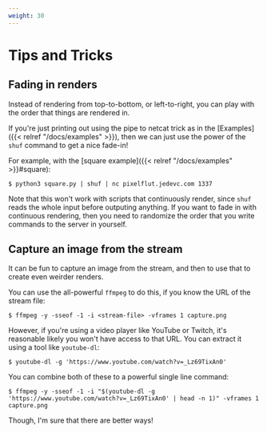 ```yaml
---
weight: 30
---
```


# Tips and Tricks

## Fading in renders

Instead of rendering from top-to-bottom, or left-to-right, you can play with
the order that things are rendered in.

If you're just printing out using the pipe to netcat trick as in the
[Examples]({{< relref "/docs/examples" >}}), then we can just use the power of
the `shuf` command to get a nice fade-in!

For example, with the [square example]({{< relref "/docs/examples" >}}#square):

    $ python3 square.py | shuf | nc pixelflut.jedevc.com 1337

Note that this won't work with scripts that continuously render, since `shuf`
reads the whole input before outputing anything. If you want to fade in with
continuous rendering, then you need to randomize the order that you write
commands to the server in yourself.

## Capture an image from the stream

It can be fun to capture an image from the stream, and then to use that to
create even weirder renders.

You can use the all-powerful `ffmpeg` to do this, if you know the URL of the
stream file:

    $ ffmpeg -y -sseof -1 -i <stream-file> -vframes 1 capture.png

However, if you're using a video player like YouTube or Twitch, it's reasonable
likely you won't have access to that URL. You can extract it using a tool like
`youtube-dl`:

    $ youtube-dl -g 'https://www.youtube.com/watch?v=_Lz69TixAn0'

You can combine both of these to a powerful single line command:

    $ ffmpeg -y -sseof -1 -i "$(youtube-dl -g 'https://www.youtube.com/watch?v=_Lz69TixAn0' | head -n 1)" -vframes 1 capture.png

Though, I'm sure that there are better ways!

